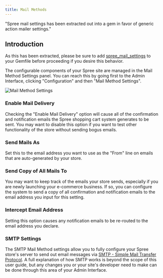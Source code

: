 ```yaml
---
title: Mail Methods
---
```


<alert kind="warning">"Spree mail settings has been extracted out into a gem in favor of generic action mailer settings."</alert>

## Introduction

As this has been extracted, please be sure to add [spree_mail_settings](https://github.com/spree-contrib/spree_mail_settings) to your Gemfile before proceeding if you desire this behavior.

The configurable components of your Spree site are managed in the Mail Method Settings panel. You can reach this by going first to the Admin Interface, clicking "Configuration" and then "Mail Method Settings".

![Mail Method Settings](../../../images/user/config/mail_method_settings.jpg)

### Enable Mail Delivery

Checking the "Enable Mail Delivery" option will cause all of the confirmation and notification emails the Spree shopping cart system generates to be sent. You may want to disable this option if you want to test other functionality of the store without sending bogus emails.

### Send Mails As

Set this to the email address you want to use as the "From" line on emails that are auto-generated by your store.

### Send Copy of All Mails To

You may want to keep track of the emails your store sends, especially if you are newly launching your e-commerce business. If so, you can configure the system to send a copy of all confirmation and notification emails to the email address you input for this setting.

### Intercept Email Address

Setting this option causes any notification emails to be re-routed to the email address you declare.

### SMTP Settings

The SMTP Mail Method settings allow you to fully configure your Spree store's server to send out email messages via [SMTP - Simple Mail Transfer Protocol](http://en.wikipedia.org/wiki/Simple_Mail_Transfer_Protocol). A full explanation of how SMTP works is beyond the scope of this user guide, but any changes you or your site's developer need to make can be done through this area of your Admin Interface.
